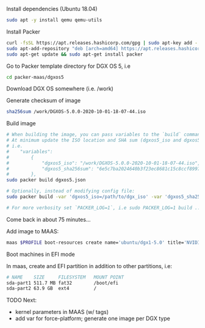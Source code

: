 Install dependencies (Ubuntu 18.04)

```sh
sudo apt -y install qemu qemu-utils
```

Install Packer

```sh
curl -fsSL https://apt.releases.hashicorp.com/gpg | sudo apt-key add -
sudo apt-add-repository "deb [arch=amd64] https://apt.releases.hashicorp.com $(lsb_release -cs) main"
sudo apt-get update && sudo apt-get install packer
```

Go to Packer template directory for DGX OS 5, i.e

```sh
cd packer-maas/dgxos5
```

Download DGX OS somewhere (i.e. /work)

Generate checksum of image

```sh
sha256sum /work/DGXOS-5.0.0-2020-10-01-18-07-44.iso
```
Build image

```sh
# When building the image, you can pass variables to the `build` command or edit the dgxos5.json file
# At minimum update the ISO location and SHA sum (dgxos5_iso and dgxos5_sha256sum)
# i.e.
#    "variables":
#        {
#            "dgxos5_iso": "/work/DGXOS-5.0.0-2020-10-01-18-07-44.iso",
#            "dgxos5_sha256sum": "6e5c7ba2024640b3f23ec8681c15c8ccf8997a23da91c7e9d4eacf73bb564bee"
#        },
sudo packer build dgxos5.json

# Optionally, instead of modifying config file:
sudo packer build -var 'dgxos5_iso=/path/to/dgx_iso' -var 'dgxos5_sha256sum=<dgx_os_iso_sha256_sum>' dgxos5.json

# For more verbosity set `PACKER_LOG=1`, i.e sudo PACKER_LOG=1 build ...
```

Come back in about 75 minutes...

Add image to MAAS:

```sh
maas $PROFILE boot-resources create name='ubuntu/dgx1-5.0' title='NVIDIA DGX-1 5.0' architecture='amd64/generic' filetype='tgz' content@=dgxos5.tar.gz
```

Boot machines in EFI mode

In maas, create and EFI partition in addition to other partitions, i.e:
```sh
# NAME    SIZE     FILESYSTEM   MOUNT POINT
sda-part1 511.7 MB fat32        /boot/efi
sda-part2 63.9 GB  ext4         /
```

TODO Next:
* kernel parameters in MAAS (w/ tags)
* add var for force-platform; generate one image per DGX type


<!--

## debug stuff
# to manually test qemu steps for debug purposes:
mkdir ~/output-qemu
qemu-img create -f qcow2 output-qemu/packer-qemu 9G
qemu-img convert -O qcow2 output-qemu/packer-qemu output-qemu/packer-qemu.convert
/usr/bin/qemu-system-x86_64 -name packer-qemu -boot once=d -drive file=~/output-qemu/packer-qemu,if=virtio,cache=writeback,discard=ignore,format=qcow2 -drive file=/work/DGXOS-5.0.0-2020-10-01-18-07-44.iso,index=0,media=cdrom -serial stdio -m 20
48M -vnc 0.0.0.0:81 -machine type=pc,accel=tcg -netdev user,id=user.0 -device virtio-net,netdev=user.0
# connect to VNC on: <machine>:5981 (no password)

# if you're connected to the VNC console, you can ctrl-alt-F2 to get another TTY, log in with the user 'root' and no password
# ubuntu kernel cmd args/boot params:
#  https://manpages.ubuntu.com/manpages/focal/en/man7/kernel-command-line.7.html
#  https://manpages.ubuntu.com/manpages/focal/en/man7/bootparam.7.html
#  https://www.kernel.org/doc/html/latest/admin-guide/kernel-parameters.html
```
> https://discourse.maas.io/t/creating-a-custom-ubuntu-image/1652

```sh
sudo mount /work/DGXOS-5.0.0-2020-10-01-18-07-44.iso /mnt/dgxiso-5.0

mkdir /work/dgxos-5
cd /work/dgxos-5
unsquashfs /mnt/dgxiso-5.0/live/filesystem.squashfs

mkdir /tmp/work
cd /tmp/work
sudo tar xf /work/dgxos-5/squashfs-root/curtin/ubuntu-20.04-server-cloudimg-amd64-root.tar.xz

sudo mount -o bind /proc /tmp/work/proc
sudo mount -o bind /dev /tmp/work/dev
sudo mount -o bind /sys /tmp/work/sys
sudo mv /tmp/work/etc/resolv.conf /tmp/work/etc/resolv.conf.bak
sudo cp /etc/resolv.conf /tmp/work/etc/
sudo chroot /tmp/work /bin/bash
```

missing dpkg in dgx os root fs (exists in focal current img):
  python3-pexpect
  python3-ptyprocess

Existing MAAS/DGX-2 stuff:

  docs: https://dgxdownloads.nvidia.com/custhelp/dgx2/Knowledgebase/DGX-MAAS-Setup-Guide.pdf
  curtin file: https://dgxdownloads.nvidia.com/custhelp/dgx2/Knowledgebase/curtin-dgx-19.07.1


Steps:
* download ISO to MAAS machine and mount
* unsquash root image
* run nginx container serving up squash fs contents
* during deployment, curtin file pulls down squash fs contents to target machine
* curtin file runs 'preseed.sh', etc. to do DGX-specific install

Host setup:
```sh
cd /work/dgxos-5/squashfs-root
#docker run -it --rm -d -p 8080:80 --name web -v ${PWD}:/usr/share/nginx/html nginx
docker run -it --rm -d -p 8080:80 --name web -v ${PWD}:/usr/share/nginx/html jorgeandrada/nginx-autoindex
```

Curtin script:
```sh
# remote machine as root:
wget -P /curtin -nd -nH -r --no-parent maas.lab:8080/curtin/
wget -P /usr/local/sbin/nv_scripts -nd -nH -r --no-parent maas.lab:8080/usr/local/sbin/nv_scripts/
wget -o /bin/live-medium-eject maas.lab:8080/bin/live-medium-eject

sudo chmod +x /usr/local/sbin/nv_scripts/*
sudo chmod +x /bin/live-medium-eject

cd /curtin
sed -i 's_$(cat /proc/cmdline)_"$@"_g' preseed.sh
sed -i 's/parse_cmdline$/parse_cmdline "$@"/g' preseed.sh
bash ./preseed.sh # dgx force-platform=dgx1 force-curtin=${PWD}/dgx1-curtin.yaml
```

```sh
# tmp stuff
"force-curtin=http://{{ .HTTPIP }}:{{ .HTTPPort }}/curtin.yaml ",
"force-platform=dgx-vbox ",
                "offwhendone ",
            # newer dgx os 5 image:
            "dgxos5_iso": "/scratch/DGXOS-5.0.0-2020-10-23-18-34-11.iso",
            "dgxos5_sha256sum": "2eefe51fea356642cbe087db6bac802179db6290db2fc192e81a4ed67b5ee30b"
            # regular dgx os 5 image:
            "dgxos5_iso": "/scratch/DGXOS-5.0.0-2020-10-01-18-07-44.iso",
            "dgxos5_sha256sum": "6e5c7ba2024640b3f23ec8681c15c8ccf8997a23da91c7e9d4eacf73bb564bee"
            # egx test image: ( has different grub menu entries)
            "dgxos5_iso": "/scratch/egxtest-5.0.0-2020-10-23-14-40-24.iso",
            "dgxos5_sha256sum": "d7de20b8922fc7c3cf319afebe1a1b51a96f6af3989f12149445831e39098649"

            "qemuargs": [
                [ "-serial", "stdio" ],
                [ "-smbios", "type=0,uefi=on" ],
                [ "-smp", "8"]
            ]
# foo
using preseed, get on console, stop sshd service, run: dhclient ens3

# sometimes nbd devices don't get unmounted between builds with packer
# so run as root: umount /dev/nbd*

# between builds, remove artifacts
sudo rm -rf output-qemu/ dgxos5.tar.gz
```
-->
